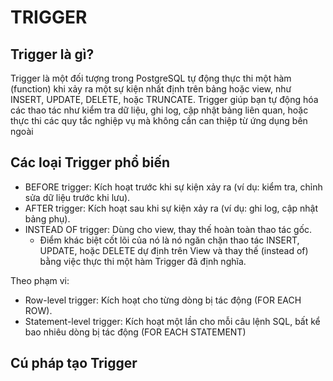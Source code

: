 # TRIGGER

## Trigger là gì?
Trigger là một đối tượng trong PostgreSQL tự động thực thi một hàm (function) khi xảy ra một sự kiện nhất định trên bảng hoặc view, như INSERT, UPDATE, DELETE, hoặc TRUNCATE. Trigger giúp bạn tự động hóa các thao tác như kiểm tra dữ liệu, ghi log, cập nhật bảng liên quan, hoặc thực thi các quy tắc nghiệp vụ mà không cần can thiệp từ ứng dụng bên ngoài

## Các loại Trigger phổ biến
- BEFORE trigger: Kích hoạt trước khi sự kiện xảy ra (ví dụ: kiểm tra, chỉnh sửa dữ liệu trước khi lưu).
- AFTER trigger: Kích hoạt sau khi sự kiện xảy ra (ví dụ: ghi log, cập nhật bảng phụ).
- INSTEAD OF trigger: Dùng cho view, thay thế hoàn toàn thao tác gốc. 
  - Điểm khác biệt cốt lõi của nó là nó ngăn chặn thao tác INSERT, UPDATE, hoặc DELETE dự định trên View và thay thế (instead of) bằng việc thực thi một hàm Trigger đã định nghĩa.

Theo phạm vi: 

- Row-level trigger: Kích hoạt cho từng dòng bị tác động (FOR EACH ROW).
- Statement-level trigger: Kích hoạt một lần cho mỗi câu lệnh SQL, bất kể bao nhiêu dòng bị tác động (FOR EACH STATEMENT)

## Cú pháp tạo Trigger
```sql
